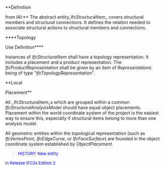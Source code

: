 ﻿**Definition

from IAI:** The abstract entity_IfcStructuralItem_ covers structural members and structural connections. It defines the relation needed to associate structural actions to structural members and connections.

****Topology

Use Definition****

Instances of _IfcStructuralItem_ shall have a topology representation. It includes a placement and a product representation. The _IfcProductRepresentation_ shall be given by an item of _Representations_ being of type "_IfcTopologyRepresentation_".

**Local

Placement**

All _IfcStructuralItem_s which are grouped within a common _IfcStructuralAnalysisModel_ should have equal object placements. Placement within the world coordinate system of the project is the easiest way to ensure this, especially if structural items belong to more than one analysis model.

All geometric entities within the topological representation (such as _IfcVertexPoint_, _IfcEdgeCurve_, or _IfcFaceSurface_) are founded in the object coordinate system established by _ObjectPlacement_.

> <font color="#0000ff" size="-1"> HISTORY: New entity

in Release IFC2x Edition 2. </font>
>
